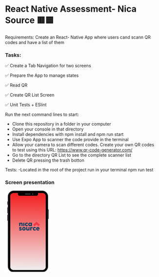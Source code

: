 <h1> React Native Assessment- Nica Source 🟥🟦 </h1>

Requirements: Create an React- Native App where users cand scann QR codes and have a list of them

<h3>Tasks:</h3>
<p>✅ Create a Tab Navigation for two screens</p>
<p>✅ Prepare the App to manage states</p>
<p>✅ Read QR </p>
<p>✅ Create QR List Screen</p>
<p>✅ Unit Tests + ESlint</p>

Run the next command lines to start:
- Clone this repository in a folder in your computer
- Open your console in that directory
- Install dependencies with npm install and npm run start
- Use Expo App to scanner the code provide in the terminal
- Allow your camera to scan different codes. Create your own QR codes to test using this URL: https://www.qr-code-generator.com/
- Go to the directory QR List to see the complete scanner list
- Delete QR pressing the trash botton 

Tests:
-Located in the root of the project run in your terminal npm run test


<h3>Screen presentation</h3>
<img width="150" src='screenshot/start.png'/>







